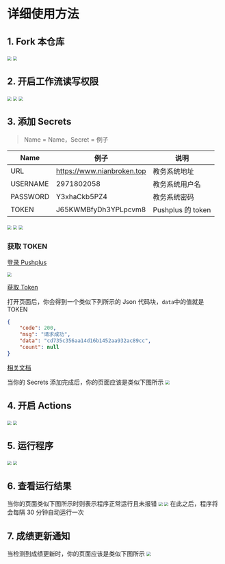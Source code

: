 # 详细使用方法

## 1. Fork 本仓库

<img src="https://cdn.jsdelivr.net/gh/NianBroken/ZFCheckScores/img/10.png" style="zoom:60%;" />
<img src="https://cdn.jsdelivr.net/gh/NianBroken/ZFCheckScores/img/11.png" style="zoom:60%;" />

## 2. 开启工作流读写权限

<img src="https://cdn.jsdelivr.net/gh/NianBroken/ZFCheckScores/img/12.png" style="zoom:60%;" />
<img src="https://cdn.jsdelivr.net/gh/NianBroken/ZFCheckScores/img/13.png" style="zoom:60%;" />
<img src="https://cdn.jsdelivr.net/gh/NianBroken/ZFCheckScores/img/14.png" style="zoom:60%;" />

## 3. 添加 Secrets

> Name = Name，Secret = 例子

| Name     | 例子                       | 说明              |
| -------- | -------------------------- | ----------------- |
| URL      | https://www.nianbroken.top | 教务系统地址      |
| USERNAME | 2971802058                 | 教务系统用户名    |
| PASSWORD | Y3xhaCkb5PZ4               | 教务系统密码      |
| TOKEN    | J65KWMBfyDh3YPLpcvm8       | Pushplus 的 token |

<img src="https://cdn.jsdelivr.net/gh/NianBroken/ZFCheckScores/img/15.png" style="zoom:60%;" />
<img src="https://cdn.jsdelivr.net/gh/NianBroken/ZFCheckScores/img/16.png" style="zoom:60%;" />
<img src="https://cdn.jsdelivr.net/gh/NianBroken/ZFCheckScores/img/17.png" style="zoom:60%;" />

### 获取 TOKEN

[登录 Pushplus ](https://www.pushplus.plus/login.html)

<img src="https://cdn.jsdelivr.net/gh/NianBroken/ZFCheckScores/img/18.png" style="zoom:60%;" />

[获取 Token](https://www.pushplus.plus/api/open/user/token)

打开页面后，你会得到一个类似下列所示的 Json 代码块，`data`中的值就是 TOKEN

```json
{
	"code": 200,
	"msg": "请求成功",
	"data": "cd735c356aa14d16b1452aa932ac89cc",
	"count": null
}
```

[相关文档](https://www.pushplus.plus/doc/guide/openApi.html#_1-%E8%8E%B7%E5%8F%96token)

当你的 Secrets 添加完成后，你的页面应该是类似下图所示
<img src="https://cdn.jsdelivr.net/gh/NianBroken/ZFCheckScores/img/19.png" style="zoom:60%;" />

## 4. 开启 Actions

<img src="https://cdn.jsdelivr.net/gh/NianBroken/ZFCheckScores/img/20.png" style="zoom:60%;" />
<img src="https://cdn.jsdelivr.net/gh/NianBroken/ZFCheckScores/img/21.png" style="zoom:60%;" />

## 5. 运行程序

<img src="https://cdn.jsdelivr.net/gh/NianBroken/ZFCheckScores/img/22.png" style="zoom:60%;" />
<img src="https://cdn.jsdelivr.net/gh/NianBroken/ZFCheckScores/img/23.png" style="zoom:60%;" />

## 6. 查看运行结果

当你的页面类似下图所示时则表示程序正常运行且未报错
<img src="https://cdn.jsdelivr.net/gh/NianBroken/ZFCheckScores/img/24.png" style="zoom:60%;" />
<img src="https://cdn.jsdelivr.net/gh/NianBroken/ZFCheckScores/img/25.png" style="zoom:60%;" />
在此之后，程序将会每隔 30 分钟自动运行一次

## 7. 成绩更新通知

当检测到成绩更新时，你的页面应该是类似下图所示
<img src="https://cdn.jsdelivr.net/gh/NianBroken/ZFCheckScores/img/26.png" style="zoom:60%;" />
